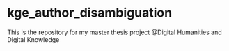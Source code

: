 # kge_author_disambiguation
This is the repository for my master thesis project @Digital Humanities and Digital Knowledge
